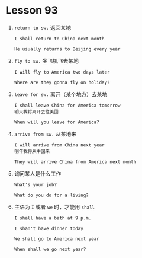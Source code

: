 # Lesson 93

1. `return to sw.` 返回某地

   ```
   I shall return to China next month

   He usually returns to Beijing every year
   ```

2. `fly to sw.` 坐飞机飞去某地

   ```
   I will fly to America two days later

   Where are they gonna fly on holiday?
   ```

3. `leave for sw.` 离开（某个地方）去某地

   ```
   I shall leave China for America tomorrow
   明天我将离开去往美国

   When will you leave for America?
   ```

4. `arrive from sw.` 从某地来

   ```
   I will arrive from China next year
   明年我将从中国来

   They will arrive China from America next month
   ```

5. 询问某人是什么工作

   ```
   What's your job?

   What do you do for a living?
   ```

6. 主语为 `I` 或者 `we` 时，才能用 `shall`

   ```
   I shall have a bath at 9 p.m.

   I shan't have dinner today

   We shall go to America next year

   When shall we go next year?
   ```
